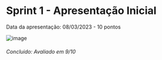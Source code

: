 # Sprint 1 - Apresentação Inicial 
Data da apresentação: 08/03/2023 - 10 pontos

![image](https://user-images.githubusercontent.com/101759293/219223631-2160826e-fdb7-44dd-b073-a1cffabf849e.png)


###### Concluido: Avaliado em 9/10
